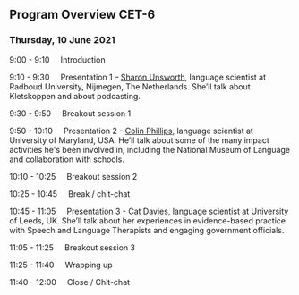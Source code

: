 ## Program Overview CET-6

### Thursday, 10 June 2021

9:00 - 9:10 &nbsp;&nbsp;&nbsp; Introduction

9:10 - 9:30 &nbsp;&nbsp;&nbsp; Presentation 1 – [Sharon Unsworth](https://sharonunsworth.org/), language scientist at Radboud University, Nijmegen, The Netherlands. She’ll talk about Kletskoppen and about podcasting. <!-- [abstract](./abstracts/testtext.md#kletskoppen) -->

9:30 - 9:50 &nbsp;&nbsp;&nbsp; Breakout session 1

9:50 - 10:10 &nbsp;&nbsp;&nbsp; Presentation 2 - [Colin Phillips](https://www.colinphillips.net/), language scientist at University of Maryland, USA. He’ll talk about some of the many impact activities he's been involved in, including the National Museum of Language and collaboration with schools. <!-- [abstract](./abstracts/testtext.md#kletskoppen) -->

10:10 - 10:25 &nbsp;&nbsp;&nbsp; Breakout session 2

10:25 - 10:45 &nbsp;&nbsp;&nbsp; Break / chit-chat

10:45 - 11:05 &nbsp;&nbsp;&nbsp; Presentation 3 - [Cat Davies](https://ahc.leeds.ac.uk/languages/staff/699/dr-catherine-davies), language scientist at University of Leeds, UK. She’ll talk about her experiences in evidence-based practice with Speech and Language Therapists and engaging government officials. <!-- [abstract](./abstracts/testtext.md#kletskoppen) -->

11:05 - 11:25 &nbsp;&nbsp;&nbsp; Breakout session 3

11:25 - 11:40 &nbsp;&nbsp;&nbsp; Wrapping up

11:40 - 12:00 &nbsp;&nbsp;&nbsp; Close / Chit-chat

<!--
---

Meet the other people attending before we start [here](./people)
-->